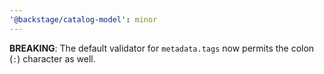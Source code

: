 ```yaml
---
'@backstage/catalog-model': minor
---
```


**BREAKING**: The default validator for `metadata.tags` now permits the colon (`:`) character as well.
